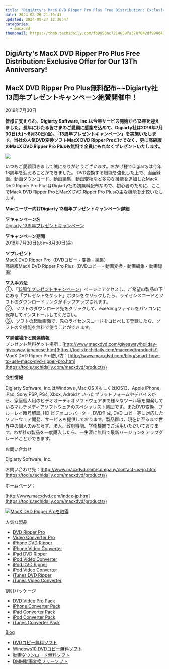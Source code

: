 ```yaml
---
title: "DigiArty's MacX DVD Ripper Pro Plus Free Distribution: Exclusive Offer for Our 13Th Anniversary!"
date: 2024-08-26 21:16:41
updated: 2024-08-27 12:30:47
categories:
  - macxdvd
thumbnail: https://thmb.techidaily.com/fb8053ac7214659fa378f042df998d4365da978dd3a640439d6ee68045b0a185.jpg
---
```


## DigiArty's MacX DVD Ripper Pro Plus Free Distribution: Exclusive Offer for Our 13Th Anniversary!

## MacX DVD Ripper Pro Plus無料配布\~\~Digiarty社13周年プレゼントキャンペーン絶賛開催中！

2019年7月30日

**皆様に支えられ、Digiarty Software, Inc.は今年サービス開始から13年を迎えました。長年にわたる皆さまのご愛顧に感謝を込めて、Digiarty社は2019年7月30日(火)～8月30日(金)、「13周年プレゼントキャンペーン」を実施いたします。当社の人気DVD変換ソフトMacX DVD Ripper Proだけでなく、更に高級版のMacX DVD Ripper Pro Plusも無料で全員にもれなくプレゼントいたします。** 

![](https://www.macxdvd.com/press-room/image/campaign-13th-anniversary-jp.jpg)

いつもご愛顧頂きまして誠にありがとうございます。おかげ様でDigiartyは今年13周年を迎えることができました。 DVD変換する機能を強化した上で、画面録画、動画ダウンロード、動画編集、動画変換など多彩な機能を追加したMacX DVD Ripper Pro PlusはDigiarty社の初無料配布なので、初心者のために、ここでMacX DVD Ripper ProとMacX DVD Ripper Pro Plusの主な機能を比較いたします。

**Macユーザー向けDigiarty 13周年プレゼントキャンペーン詳細**

**▽キャンペーン名**  
[Digiarty 13周年プレゼントキャンペーン](https://tools.techidaily.com/macxdvd/products/)

**▽キャンペーン期間**  
 2019年7月30日(火)～8月30日(金)

**▽プレゼント**  
[MacX DVD Ripper Pro](https://tools.techidaily.com/macxdvd/products/)（DVDコピー・変換・編集）  
高級版MacX DVD Ripper Pro Plus（DVDコピー・動画変換・動画編集・動画録画）

**▽入手方法**  
 ①、「[13周年プレゼントキャンペーン](https://tools.techidaily.com/macxdvd/products/)」ページにアクセスし、ご希望の製品の下にある「プレゼントをゲット」ボタンをクリックしたら、ライセンスコードとソフトのダウンロードリンクがポップアップされます。  
②、ソフトのダウンロード先をクリックして、exe/dmgファイルをパソコンに保存してインストールしてください。  
③、ソフトの起動画面で、先のライセンスコードをコピペして登録したら、ソフトの全機能を無料で使うことができます。

**▽開催場所と関連情報**  
 プレゼント無料ゲット場所：[http://www.macxdvd.com/giveaway/holiday-giveaway-japanese.htm](https://tools.techidaily.com/macxdvd/products/)   
MacX DVD Ripper Pro使い方：[http://www.macxdvd.com/blog/smart-how-to-use-macx-dvd-ripper-pro.htm](https://tools.techidaily.com/macxdvd/products/) 

  
**会社情報**

Digiarty Software, Inc.はWindows ,Mac OS XもしくはiOS13、Apple iPhone, iPad, Sony PSP, PS4, Xbox, Adroidといったプラットフォームやデバイスから、家庭個人用のビデオオーディオソフトウェアまで様々なツール等を開発しているマルチメディアソフトウェアのスペシャリスト集団です。またDVD変換、ブルーレイ暗号解読, HD ビデオコンバーター, DVD作成, DVD コピー等に対応したソフトウェア開発、サービスも提供しております。製品群は、現在に至るまで世界中の個人のみならず、法人、政府機関、学術機関でご活用いただいております。わが社の製品を一度購入したら、一生涯に無料で最新バージョンをアップグレードことができます。

お問い合わせ

Digiarty Software, Inc.

お問い合わせ先：[http://www.macxdvd.com/company/contact-us-jp.htm](https://tools.techidaily.com/macxdvd/products/) 

ホームページ：

[http://www.macxdvd.com/index-jp.htm](https://tools.techidaily.com/macxdvd/products/) 

[![MacX DVD Ripper Proを取得](https://www.macxdvd.com/press-room/../banner/200-jp.png)](https://tools.techidaily.com/macxdvd/products/) 

人気な製品

* [DVD Ripper Pro](https://tools.techidaily.com/macxdvd/products/)
* [Video Converter Pro](https://tools.techidaily.com/macxdvd/products/)
* [iPhone DVD Ripper](https://tools.techidaily.com/macxdvd/products/)
* [iPhone Video Converter](https://tools.techidaily.com/macxdvd/products/)
* [iPad DVD Ripper](https://tools.techidaily.com/macxdvd/products/)
* [iPod Video Converter](https://tools.techidaily.com/macxdvd/products/)
* [iPod DVD Ripper](https://tools.techidaily.com/macxdvd/products/)
* [iPod Video Converter](https://tools.techidaily.com/macxdvd/products/)
* [iTunes DVD Ripper](https://tools.techidaily.com/macxdvd/products/)
* [iTunes Video Converter](https://tools.techidaily.com/macxdvd/products/)

割引パッケージ

* [DVD Video Pro Pack](https://tools.techidaily.com/macxdvd/products/)
* [iPhone Converter Pack](https://tools.techidaily.com/macxdvd/products/)
* [iPad Converter Pack](https://tools.techidaily.com/macxdvd/products/)
* [iPod Converter Pack](https://tools.techidaily.com/macxdvd/products/)
* [iTunes Converter Pack](https://tools.techidaily.com/macxdvd/products/)

[Blog](https://tools.techidaily.com/macxdvd/products/)

* [DVDコピー無料ソフト](https://tools.techidaily.com/macxdvd/products/)
* [Windows10 DVDコピー無料ソフト](https://tools.techidaily.com/macxdvd/products/)
* [動画ダウンロード無料ソフト](https://tools.techidaily.com/macxdvd/products/)
* [DMM動画変換フリーソフト](https://tools.techidaily.com/macxdvd/products/)

<ins class="adsbygoogle"
     style="display:block"
     data-ad-format="autorelaxed"
     data-ad-client="ca-pub-7571918770474297"
     data-ad-slot="1223367746"></ins>



<ins class="adsbygoogle"
     style="display:block"
     data-ad-client="ca-pub-7571918770474297"
     data-ad-slot="8358498916"
     data-ad-format="auto"
     data-full-width-responsive="true"></ins>
